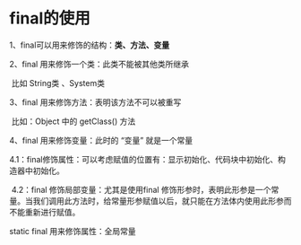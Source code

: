 # final的使用

1、final可以用来修饰的结构：**类、方法、变量**

2、final 用来修饰一个类：此类不能被其他类所继承

​				比如 String类 、System类

3、final 用来修饰方法：表明该方法不可以被重写

​				比如：Object 中的 getClass() 方法

4、final 用来修饰变量：此时的 “变量” 就是一个常量

​		4.1：final修饰属性：可以考虑赋值的位置有：显示初始化、代码块中初始化、构造器中初始化。

​		4.2：final 修饰局部变量：尤其是使用final 修饰形参时，表明此形参是一个常量。当我们调用此方法时，给常量形参赋值以后，就只能在方法体内使用此形参而不能重新进行赋值。

static final 用来修饰属性：全局常量


